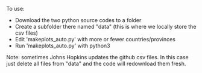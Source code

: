 To use:

* Download the two python source codes to a folder
* Create a subfolder there named "data" (this is where we locally store the csv files)
* Edit 'makeplots_auto.py' with more or fewer countries/provinces
* Run 'makeplots_auto.py' with python3

Note: sometimes Johns Hopkins updates the github csv files. In this case
just delete all files from "data" and the code will redownload them fresh.

